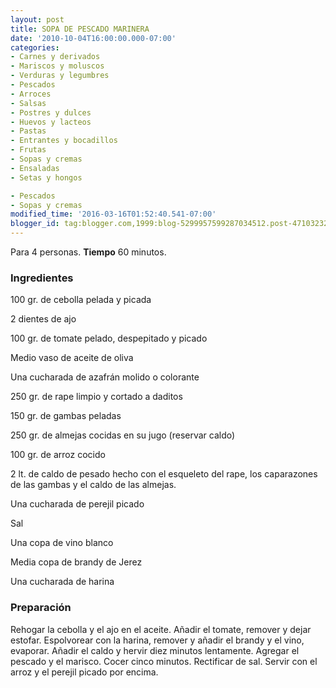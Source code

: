 ```yaml
---
layout: post
title: SOPA DE PESCADO MARINERA
date: '2010-10-04T16:00:00.000-07:00'
categories:
- Carnes y derivados
- Mariscos y moluscos
- Verduras y legumbres
- Pescados
- Arroces
- Salsas
- Postres y dulces
- Huevos y lacteos
- Pastas
- Entrantes y bocadillos
- Frutas
- Sopas y cremas
- Ensaladas
- Setas y hongos

- Pescados
- Sopas y cremas
modified_time: '2016-03-16T01:52:40.541-07:00'
blogger_id: tag:blogger.com,1999:blog-5299957599287034512.post-4710323221167374368
---
```


Para 4 personas.
<b>Tiempo</b> 60 minutos.

<h3>Ingredientes</h3>

100 gr. de cebolla pelada y picada

2 dientes de ajo

100 gr. de tomate pelado, despepitado y picado

Medio vaso de aceite de oliva

Una cucharada de azafrán molido o colorante

250 gr. de rape limpio y cortado a daditos

150 gr. de gambas peladas

250 gr. de almejas cocidas en su jugo (reservar caldo)

100 gr. de arroz cocido

2 lt. de caldo de pesado hecho con el esqueleto del rape, los caparazones de las gambas y el caldo de las almejas.

Una cucharada de perejil picado

Sal

Una copa de vino blanco

Media copa de brandy de Jerez

Una cucharada de harina

<h3>Preparación</h3>

Rehogar la cebolla y el ajo en el aceite. Añadir el tomate, remover y dejar estofar. Espolvorear con la harina, remover y añadir el brandy y el vino, evaporar. Añadir el caldo y hervir diez minutos lentamente. Agregar el pescado y el marisco. Cocer cinco minutos. Rectificar de sal. Servir con el arroz y el perejil picado por encima.


